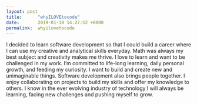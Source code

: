 ```yaml
---
layout: post
title:      "whyILOVEtocode"
date:       2019-01-10 14:27:52 +0000
permalink:  whyilovetocode
---
```



I decided to learn software development so that I could build a career where I can use my creative and analytical skills everyday. Math was always my best subject and creativity makes me thrive. I love to learn and want to be challenged in my work. I’m committed to life-long learning, daily personal growth, and feeding my curiosity. I want to build and create new and unimaginable things. Software development also brings people together. I enjoy collaborating on projects to build my skills and offer my knowledge to others. I know in the ever evolving industry of technology I will always be learning, facing new challenges and pushing myself to grow.
